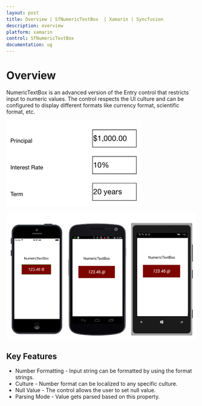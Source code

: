 ```yaml
---
layout: post
title: Overview | SfNumericTextBox  | Xamarin | Syncfusion
description: overview
platform: xamarin
control: SfNumericTextBox 
documentation: ug
---
```


# Overview

NumericTextBox is an advanced version of the Entry control that restricts input to numeric values. The control respects the UI culture and can be configured to display different formats like currency format, scientific format, etc.

![](Overview_images/img1.png)


![](images/Overview.png)

## Key Features

* Number Formatting - Input string can be formatted by using the format strings. 
* Culture - Number format can be localized to any specific culture.
* Null Value - The control allows the user to set null value.	
* Parsing Mode - Value gets parsed based on this property.
